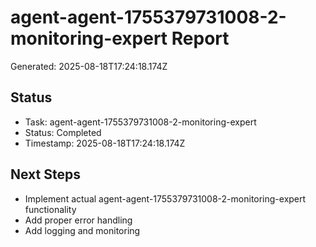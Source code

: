 # agent-agent-1755379731008-2-monitoring-expert Report

Generated: 2025-08-18T17:24:18.174Z

## Status
- Task: agent-agent-1755379731008-2-monitoring-expert
- Status: Completed
- Timestamp: 2025-08-18T17:24:18.174Z

## Next Steps
- Implement actual agent-agent-1755379731008-2-monitoring-expert functionality
- Add proper error handling
- Add logging and monitoring
